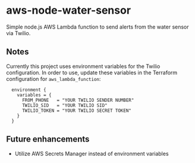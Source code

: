 # aws-node-water-sensor
Simple node.js AWS Lambda function to send alerts from the water sensor via Twilio.

## Notes
Currently this project uses environment variables for the Twilio configuration. In order to use, update these variables in the Terraform configuration for `aws_lambda_function`:

```hcl
  environment {
    variables = {
      FROM_PHONE   = "YOUR TWILIO SENDER NUMBER"
      TWILIO_SID   = "YOUR TWILIO SID"
      TWILIO_TOKEN = "YOUR TWILIO SECRET TOKEN"
    }
  }
```

## Future enhancements
* Utilize AWS Secrets Manager instead of environment variables

